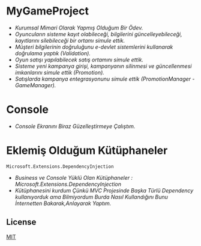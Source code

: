 # MyGameProject

* *Kurumsal Mimari Olarak Yapmış Olduğum Bir Ödev.*
* *Oyuncuların sisteme kayıt olabileceği, bilgilerini güncelleyebileceği, kayıtlarını silebileceği bir ortamı simule ettik.*
* *Müşteri bilgilerinin doğruluğunu e-devlet sistemlerini kullanarak doğrulama yaptık (Validation).*
* *Oyun satışı yapılabilecek satış ortamını simule ettik.*
* *Sisteme yeni kampanya girişi, kampanyanın silinmesi ve güncellenmesi imkanlarını simule ettik (Promotion).*
* *Satışlarda kampanya entegrasyonunu simule ettik (PromotionManager - GameManager).*

# Console 
* *Console Ekranını Biraz Güzelleştirmeye Çalıştım.*

# Eklemiş Olduğum Kütüphaneler
```
Microsoft.Extensions.DependencyInjection
```
* *Business ve Console Yüklü Olan Kütüphaneler : Microsoft.Extensions.DependencyInjection*
* *Kütüphanesini kurdum Çünkü MVC Projesinde Başka Türlü Dependency kullanıyorduk ama Bilmiyordum Burda Nasıl Kullandığını Bunu İnternetten Bakarak,Anlayarak Yaptım.*



## License
[MIT](https://choosealicense.com/licenses/mit/)
